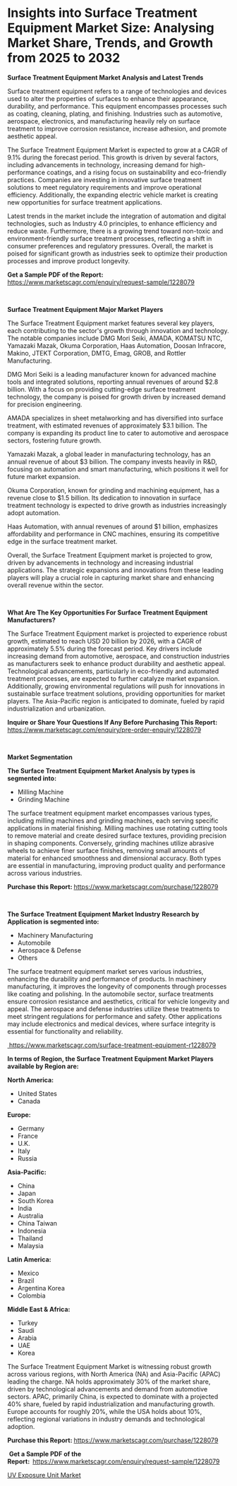<p><h1>Insights into Surface Treatment Equipment Market Size: Analysing Market Share, Trends, and Growth from 2025 to 2032</h1></p><p><strong>Surface Treatment Equipment Market Analysis and Latest Trends</strong></p>
<p><p>Surface treatment equipment refers to a range of technologies and devices used to alter the properties of surfaces to enhance their appearance, durability, and performance. This equipment encompasses processes such as coating, cleaning, plating, and finishing. Industries such as automotive, aerospace, electronics, and manufacturing heavily rely on surface treatment to improve corrosion resistance, increase adhesion, and promote aesthetic appeal.</p><p>The Surface Treatment Equipment Market is expected to grow at a CAGR of 9.1% during the forecast period. This growth is driven by several factors, including advancements in technology, increasing demand for high-performance coatings, and a rising focus on sustainability and eco-friendly practices. Companies are investing in innovative surface treatment solutions to meet regulatory requirements and improve operational efficiency. Additionally, the expanding electric vehicle market is creating new opportunities for surface treatment applications. </p><p>Latest trends in the market include the integration of automation and digital technologies, such as Industry 4.0 principles, to enhance efficiency and reduce waste. Furthermore, there is a growing trend toward non-toxic and environment-friendly surface treatment processes, reflecting a shift in consumer preferences and regulatory pressures. Overall, the market is poised for significant growth as industries seek to optimize their production processes and improve product longevity.</p></p>
<p><strong>Get a Sample PDF of the Report:&nbsp;</strong> <a href="https://www.marketscagr.com/enquiry/request-sample/1228079?utm_campaign=2454&utm_medium=2&utm_source=Github&utm_content=ia&utm_term=11042025&utm_id=surface-treatment-equipment">https://www.marketscagr.com/enquiry/request-sample/1228079</a></p>
<p>&nbsp;</p>
<p><strong>Surface Treatment Equipment Major Market Players</strong></p>
<p><p>The Surface Treatment Equipment market features several key players, each contributing to the sector's growth through innovation and technology. The notable companies include DMG Mori Seiki, AMADA, KOMATSU NTC, Yamazaki Mazak, Okuma Corporation, Haas Automation, Doosan Infracore, Makino, JTEKT Corporation, DMTG, Emag, GROB, and Rottler Manufacturing.</p><p>DMG Mori Seiki is a leading manufacturer known for advanced machine tools and integrated solutions, reporting annual revenues of around $2.8 billion. With a focus on providing cutting-edge surface treatment technology, the company is poised for growth driven by increased demand for precision engineering.</p><p>AMADA specializes in sheet metalworking and has diversified into surface treatment, with estimated revenues of approximately $3.1 billion. The company is expanding its product line to cater to automotive and aerospace sectors, fostering future growth.</p><p>Yamazaki Mazak, a global leader in manufacturing technology, has an annual revenue of about $3 billion. The company invests heavily in R&D, focusing on automation and smart manufacturing, which positions it well for future market expansion.</p><p>Okuma Corporation, known for grinding and machining equipment, has a revenue close to $1.5 billion. Its dedication to innovation in surface treatment technology is expected to drive growth as industries increasingly adopt automation.</p><p>Haas Automation, with annual revenues of around $1 billion, emphasizes affordability and performance in CNC machines, ensuring its competitive edge in the surface treatment market.</p><p>Overall, the Surface Treatment Equipment market is projected to grow, driven by advancements in technology and increasing industrial applications. The strategic expansions and innovations from these leading players will play a crucial role in capturing market share and enhancing overall revenue within the sector.</p></p>
<p>&nbsp;</p>
<p><strong>What Are The Key Opportunities For Surface Treatment Equipment Manufacturers?</strong></p>
<p><p>The Surface Treatment Equipment market is projected to experience robust growth, estimated to reach USD 20 billion by 2026, with a CAGR of approximately 5.5% during the forecast period. Key drivers include increasing demand from automotive, aerospace, and construction industries as manufacturers seek to enhance product durability and aesthetic appeal. Technological advancements, particularly in eco-friendly and automated treatment processes, are expected to further catalyze market expansion. Additionally, growing environmental regulations will push for innovations in sustainable surface treatment solutions, providing opportunities for market players. The Asia-Pacific region is anticipated to dominate, fueled by rapid industrialization and urbanization.</p></p>
<p><strong>Inquire or Share Your Questions If Any Before Purchasing This Report:</strong> <a href="https://www.marketscagr.com/enquiry/pre-order-enquiry/1228079?utm_campaign=2454&utm_medium=2&utm_source=Github&utm_content=ia&utm_term=11042025&utm_id=surface-treatment-equipment">https://www.marketscagr.com/enquiry/pre-order-enquiry/1228079</a></p>
<p>&nbsp;</p>
<p><strong>Market Segmentation</strong></p>
<p><strong>The Surface Treatment Equipment Market Analysis by types is segmented into:</strong></p>
<p><ul><li>Milling Machine</li><li>Grinding Machine</li></ul></p>
<p><p>The surface treatment equipment market encompasses various types, including milling machines and grinding machines, each serving specific applications in material finishing. Milling machines use rotating cutting tools to remove material and create desired surface textures, providing precision in shaping components. Conversely, grinding machines utilize abrasive wheels to achieve finer surface finishes, removing small amounts of material for enhanced smoothness and dimensional accuracy. Both types are essential in manufacturing, improving product quality and performance across various industries.</p></p>
<p><strong>Purchase this Report:&nbsp;</strong><a href="https://www.marketscagr.com/purchase/1228079?utm_campaign=2454&utm_medium=2&utm_source=Github&utm_content=ia&utm_term=11042025&utm_id=surface-treatment-equipment">https://www.marketscagr.com/purchase/1228079</a></p>
<p>&nbsp;</p>
<p><strong>The Surface Treatment Equipment Market Industry Research by Application is segmented into:</strong></p>
<p><ul><li>Machinery Manufacturing</li><li>Automobile</li><li>Aerospace & Defense</li><li>Others</li></ul></p>
<p><p>The surface treatment equipment market serves various industries, enhancing the durability and performance of products. In machinery manufacturing, it improves the longevity of components through processes like coating and polishing. In the automobile sector, surface treatments ensure corrosion resistance and aesthetics, critical for vehicle longevity and appeal. The aerospace and defense industries utilize these treatments to meet stringent regulations for performance and safety. Other applications may include electronics and medical devices, where surface integrity is essential for functionality and reliability.</p></p>
<p><a href="https://www.marketscagr.com/surface-treatment-equipment-r1228079?utm_campaign=2454&utm_medium=2&utm_source=Github&utm_content=ia&utm_term=11042025&utm_id=surface-treatment-equipment">&nbsp;https://www.marketscagr.com/surface-treatment-equipment-r1228079</a></p>
<p><strong>In terms of Region, the Surface Treatment Equipment Market Players available by Region are:</strong></p>
<p>
    <p> <strong> North America: </strong>
        <ul>
            <li>United States</li>
            <li>Canada</li>
        </ul>
        </p> 
    <p> <strong> Europe: </strong>
        <ul>
            <li>Germany</li>
            <li>France</li>
            <li>U.K.</li>
            <li>Italy</li>
            <li>Russia</li>
        </ul>
        </p> 
    <p> <strong> Asia-Pacific: </strong>
        <ul>
            <li>China</li>
            <li>Japan</li>
            <li>South Korea</li>
            <li>India</li>
            <li>Australia</li>
            <li>China Taiwan</li>
            <li>Indonesia</li>
            <li>Thailand</li>
            <li>Malaysia</li>
        </ul>
        </p> 
    <p> <strong> Latin America: </strong>
        <ul>
            <li>Mexico</li>
            <li>Brazil</li>
            <li>Argentina Korea</li>
            <li>Colombia</li>
        </ul>
        </p> 
    <p> <strong> Middle East & Africa: </strong>
        <ul>
            <li>Turkey</li>
            <li>Saudi</li>
            <li>Arabia</li>
            <li>UAE</li>
            <li>Korea</li>
        </ul>
    </p>
    </p>
<p><p>The Surface Treatment Equipment Market is witnessing robust growth across various regions, with North America (NA) and Asia-Pacific (APAC) leading the charge. NA holds approximately 30% of the market share, driven by technological advancements and demand from automotive sectors. APAC, primarily China, is expected to dominate with a projected 40% share, fueled by rapid industrialization and manufacturing growth. Europe accounts for roughly 20%, while the USA holds about 10%, reflecting regional variations in industry demands and technological adoption.</p></p>
<p><strong>Purchase this Report: </strong><a href="https://www.marketscagr.com/purchase/1228079?utm_campaign=2454&utm_medium=2&utm_source=Github&utm_content=ia&utm_term=11042025&utm_id=surface-treatment-equipment">https://www.marketscagr.com/purchase/1228079</a></p>
<p>&nbsp;<strong>Get a Sample PDF of the Report:&nbsp;&nbsp;</strong><a href="https://www.marketscagr.com/enquiry/request-sample/1228079?utm_campaign=2454&utm_medium=2&utm_source=Github&utm_content=ia&utm_term=11042025&utm_id=surface-treatment-equipment">https://www.marketscagr.com/enquiry/request-sample/1228079</a></p>
<p><strong></strong></p>
<p><p><a href="https://github.com/sanokdagada01/Market-Research-Report-List-1/blob/main/uv-exposure-unit-market.md?utm_campaign=2454&utm_medium=2&utm_source=Github&utm_content=ia&utm_term=11042025&utm_id=surface-treatment-equipment">UV Exposure Unit Market</a></p></p>